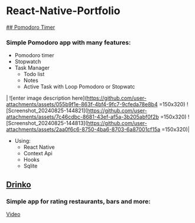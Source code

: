 
# React-Native-Portfolio

[## Pomodoro Timer](https://github.com/carneirodee/pomodoroTimer)
  ### Simple Pomodoro app with many features:
  - Pomodoro timer
 -  Stopwatch
 - Task Manager
	 - Todo list
	 - Notes
	 - Active Task with Loop Pomodoro or Stopwatc
	 
| ![enter image description here](https://github.com/user-attachments/assets/055b9f1e-863f-4bf4-9fc7-9cfeda78e8b4 =150x320) ![Screenshot_20240825-144821](https://github.com/user-attachments/assets/7c46cdbc-8681-43ef-af5a-3b205abf0f2b =150x320)
  ![Screenshot_20240825-144813](https://github.com/user-attachments/assets/2aa0f6c6-8750-4ba6-8703-6a87001cf15a =150x320)|
  - Using:
	  - React Native
	  - Context Api
	  - Hooks
	  - Sqlite
  
  ## [Drinko](https://github.com/carneirodee/drinko)
  ### Simple app for rating restaurants, bars and more:
  
[Video](%28https://www.youtube.com/watch?v=rcuEJKUNsJQ%29)
  



      
